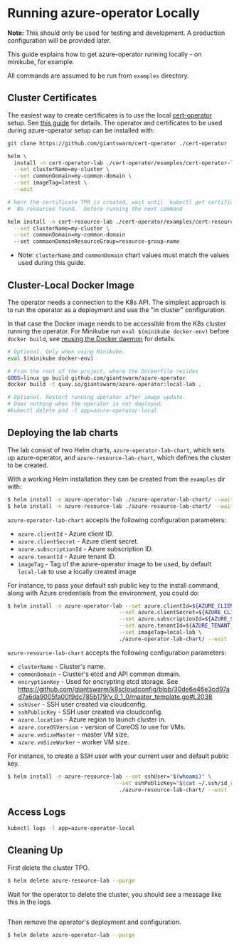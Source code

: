 # Running azure-operator Locally

**Note:** This should only be used for testing and development.
A production configuration will be provided later.

This guide explains how to get azure-operator running locally - on minikube, for
example.

All commands are assumed to be run from `examples` directory.

## Cluster Certificates

The easiest way to create certificates is to use the local [cert-operator]
setup. See [this guide][cert-operator-local-setup] for details. The operator and
certificates to be used during azure-operator setup can be installed with:

```bash
git clone https://github.com/giantswarm/cert-operator ./cert-operator

helm \
  install -n cert-operator-lab ./cert-operator/examples/cert-operator-lab-chart/ \
  --set clusterName=my-cluster \
  --set commonDomain=my-common-domain \
  --set imageTag=latest \
  --wait

# here the certificate TPR is created, wait until `kubectl get certificate` returns
# `No resources found.` before running the next command

helm install -n cert-resource-lab ./cert-operator/examples/cert-resource-lab-chart/ \
  --set clusterName=my-cluster \
  --set commonDomain=my-common-domain
  --set commaonDomainResourceGroup=resource-group-name
```

- Note: `clusterName` and `commonDomain` chart values must match the values used
  during this guide.


## Cluster-Local Docker Image

The operator needs a connection to the K8s API. The simplest approach is to run
the operator as a deployment and use the "in cluster" configuration.

In that case the Docker image needs to be accessible from the K8s cluster
running the operator. For Minikube run `eval $(minikube docker-env)` before
`docker build`, see [reusing the Docker daemon] for details.

[reusing the docker daemon]: https://github.com/kubernetes/minikube/blob/master/docs/reusing_the_docker_daemon.md

```bash
# Optional. Only when using Minikube.
eval $(minikube docker-env)

# From the root of the project, where the Dockerfile resides
GOOS=linux go build github.com/giantswarm/azure-operator
docker build -t quay.io/giantswarm/azure-operator:local-lab .

# Optional. Restart running operator after image update.
# Does nothing when the operator is not deployed.
#kubectl delete pod -l app=azure-operator-local
```

## Deploying the lab charts

The lab consist of two Helm charts, `azure-operator-lab-chart`, which sets up azure-operator,
and `azure-resource-lab-chart`, which defines the cluster to be created.

With a working Helm installation they can be created from the `examples` dir with:

```bash
$ helm install -n azure-operator-lab ./azure-operator-lab-chart/ --wait
$ helm install -n azure-resource-lab ./azure-resource-lab-chart/ --wait
```

`azure-operator-lab-chart` accepts the following configuration parameters:
* `azure.clientId` - Azure client ID.
* `azure.clientSecret` - Azure client secret.
* `azure.subscriptionId` - Azure subscription ID.
* `azure.tenantId` - Azure tenant ID.
* `imageTag` - Tag of the azure-operator image to be used, by default `local-lab` to use a locally created image

For instance, to pass your default ssh public key to the install command, along with Azure credentials from the environment, you could do:

```bash
$ helm install -n azure-operator-lab --set azure.clientId=${AZURE_CLIENT_ID} \
                                   --set azure.clientSecret=${AZURE_CLIENT_SECRET} \
                                   --set azure.subscriptionId=${AZURE_SUBSCRIPTION_ID} \
                                   --set azure.tenantId=${AZURE_TENANT_ID} \
                                   --set imageTag=local-lab \
                                   ./azure-operator-lab-chart/ --wait
```

`azure-resource-lab-chart` accepts the following configuration parameters:
* `clusterName` - Cluster's name.
* `commonDomain` - Cluster's etcd and API common domain.
* `encryptionKey` - Used for encrypting etcd storage. See https://github.com/giantswarm/k8scloudconfig/blob/30de6e46e3cd97ad7a6da9005fa00f9dc785b179/v_0_1_0/master_template.go#L2038
* `sshUser` - SSH user created via cloudconfig.
* `sshPublicKey` - SSH user created via cloudconfig.
* `azure.location` - Azure region to launch cluster in.
* `azure.coreOSVersion` - version of CoreOS to use for VMs.
* `azure.vmSizeMaster` - master VM size.
* `azure.vmSizeWorker` - worker VM size.

For instance, to create a SSH user with your current user and default public key.

```bash
$ helm install -n azure-resource-lab --set sshUser="$(whoami)" \
                                  --set sshPublicKey="$(cat ~/.ssh/id_rsa.pub)" \
                                   ./azure-resource-lab-chart/ --wait
```

## Access Logs

```bash
kubectl logs -l app=azure-operator-local
```

## Cleaning Up

First delete the cluster TPO.

```bash
$ helm delete azure-resource-lab --purge
```

Wait for the operator to delete the cluster, you should see a message like
this in the logs.

```{"caller":"github.com/giantswarm/azure-operator/service/resource/resourcegroup/resource.go:244","cluster":"test-cluster","debug":"deleted the resource group in the Azure API","resource":"resourcegroup","time":"17-10-23 08:23:00.396"}
```

Then remove the operator's deployment and configuration.

```bash
$ helm delete azure-operator-lab --purge
```

[cert-operator]: https://github.com/giantswarm/cert-operator
[cert-operator-local-setup]: https://github.com/giantswarm/cert-operator/tree/master/examples/local
